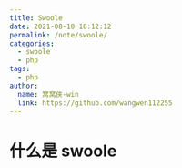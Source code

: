 ```yaml
---
title: Swoole
date: 2021-08-10 16:12:12
permalink: /note/swoole/
categories:
  - swoole
  - php
tags:
  - php
author:
  name: 窝窝侠-win
  link: https://github.com/wangwen112255
---
```

# 什么是 swoole
